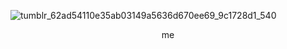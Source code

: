 
  
 
![tumblr_62ad54110e35ab03149a5636d670ee69_9c1728d1_540](https://github.com/user-attachments/assets/6fd8f7b0-fdfc-4e67-b200-060eeb6a1ab9)

 <p align="center">
me


<!--
**whannells/whannells** is a ✨ _special_ ✨ repository because its `README.md` (this file) appears on your GitHub profile.

Here are some ideas to get you started:

- 🔭 I’m currently working on ...
- 🌱 I’m currently learning ...
- 👯 I’m looking to collaborate on ...
- 🤔 I’m looking for help with ...
- 💬 Ask me about ...
- 📫 How to reach me: ...
- 😄 Pronouns: ...
- ⚡ Fun fact: ...
-->
